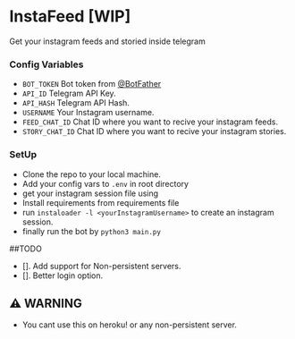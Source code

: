 # InstaFeed [WIP]

Get your instagram feeds and storied inside telegram

### Config Variables

- `BOT_TOKEN` Bot token from [@BotFather](https://telegram.dog/BotFather)
- `API_ID` Telegram API Key.
- `API_HASH` Telegram API Hash.
- `USERNAME` Your Instagram username.
- `FEED_CHAT_ID` Chat ID where you want to recive your instagram feeds.
- `STORY_CHAT_ID` Chat ID where you want to recive your instagram stories.

### SetUp

- Clone the repo to your local machine.
- Add your config vars to `.env` in root directory
- get your instagram session file using
- Install requirements from requirements file
- run `instaloader -l <yourInstagramUsername>` to create an instagram session.
- finally run the bot by `python3 main.py`

##TODO

- []. Add support for Non-persistent servers.
- []. Better login option.

## ⚠️ WARNING

- You cant use this on heroku! or any non-persistent server.
